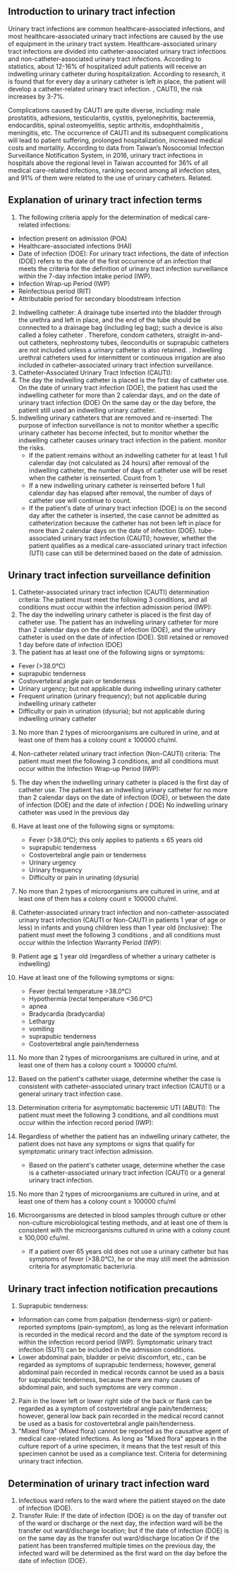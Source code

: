 ## Introduction to urinary tract infection
Urinary tract infections are common healthcare-associated infections, and most healthcare-associated urinary tract infections are caused by the use of equipment in the urinary tract system. Healthcare-associated urinary tract infections are divided into catheter-associated urinary tract infections and non-catheter-associated urinary tract infections. According to statistics, about 12-16% of hospitalized adult patients will receive an indwelling urinary catheter during hospitalization. According to research, it is found that for every day a urinary catheter is left in place, the patient will develop a catheter-related urinary tract infection. , CAUTI), the risk increases by 3-7%.

Complications caused by CAUTI are quite diverse, including: male prostatitis, adhesions, testicularitis, cystitis, pyelonephritis, bacteremia, endocarditis, spinal osteomyelitis, septic arthritis, endophthalmitis , meningitis, etc. The occurrence of CAUTI and its subsequent complications will lead to patient suffering, prolonged hospitalization, increased medical costs and mortality. According to data from Taiwan’s Nosocomial Infection Surveillance Notification System, in 2016, urinary tract infections in hospitals above the regional level in Taiwan accounted for 36% of all medical care-related infections, ranking second among all infection sites, and 91% of them were related to the use of urinary catheters. Related.

## Explanation of urinary tract infection terms
1. The following criteria apply for the determination of medical care-related infections:
 - Infection present on admission (POA)
 - Healthcare-associated infections (HAI)
 - Date of infection (DOE): For urinary tract infections, the date of infection (DOE) refers to the date of the first occurrence of an infection that meets the criteria for the definition of urinary tract infection surveillance within the 7-day infection intake period (IWP).
 - Infection Wrap-up Period (IWP)
 - Reinfectious period (RIT)
 - Attributable period for secondary bloodstream infection
2. Indwelling catheter: A drainage tube inserted into the bladder through the urethra and left in place, and the end of the tube should be connected to a drainage bag (including leg bag); such a device is also called a foley catheter . Therefore, condom catheters, straight in-and-out catheters, nephrostomy tubes, ileoconduitis or suprapubic catheters are not included unless a urinary catheter is also retained. . Indwelling urethral catheters used for intermittent or continuous irrigation are also included in catheter-associated urinary tract infection surveillance.
3. Catheter-Associated Urinary Tract Infection (CAUTI):
 1. The day the indwelling catheter is placed is the first day of catheter use. On the date of urinary tract infection (DOE), the patient has used the indwelling catheter for more than 2 calendar days, and on the date of urinary tract infection (DOE) On the same day or the day before, the patient still used an indwelling urinary catheter.
 2. Indwelling urinary catheters that are removed and re-inserted: The purpose of infection surveillance is not to monitor whether a specific urinary catheter has become infected, but to monitor whether the indwelling catheter causes urinary tract infection in the patient. monitor the risks.
    - If the patient remains without an indwelling catheter for at least 1 full calendar day (not calculated as 24 hours) after removal of the indwelling catheter, the number of days of catheter use will be reset when the catheter is reinserted. Count from 1;
    - If a new indwelling urinary catheter is reinserted before 1 full calendar day has elapsed after removal, the number of days of catheter use will continue to count.
    - If the patient's date of urinary tract infection (DOE) is on the second day after the catheter is inserted, the case cannot be admitted as catheterization because the catheter has not been left in place for more than 2 calendar days on the date of infection (DOE). tube-associated urinary tract infection (CAUTI); however, whether the patient qualifies as a medical care-associated urinary tract infection (UTI) case can still be determined based on the date of admission.

## Urinary tract infection surveillance definition
1. Catheter-associated urinary tract infection (CAUTI) determination criteria: The patient must meet the following 3 conditions, and all conditions must occur within the infection admission period (IWP):
 1. The day the indwelling urinary catheter is placed is the first day of catheter use. The patient has an indwelling urinary catheter for more than 2 calendar days on the date of infection (DOE), and the urinary catheter is used on the date of infection (DOE). Still retained or removed 1 day before date of infection (DOE)
 2. The patient has at least one of the following signs or symptoms:
 - Fever (>38.0°C)
 - suprapubic tenderness
 - Costovertebral angle pain or tenderness
 - Urinary urgency; but not applicable during indwelling urinary catheter
 - Frequent urination (urinary frequency); but not applicable during indwelling urinary catheter
 - Difficulty or pain in urination (dysuria); but not applicable during indwelling urinary catheter
 3. No more than 2 types of microorganisms are cultured in urine, and at least one of them has a colony count ≥ 100000 cfu/ml.

2. Non-catheter related urinary tract infection (Non-CAUTI) criteria: The patient must meet the following 3 conditions, and all conditions must occur within the Infection Wrap-up Period (IWP):
 1. The day when the indwelling urinary catheter is placed is the first day of catheter use. The patient has an indwelling urinary catheter for no more than 2 calendar days on the date of infection (DOE), or between the date of infection (DOE) and the date of infection ( DOE) No indwelling urinary catheter was used in the previous day
 2. Have at least one of the following signs or symptoms:
    - Fever (>38.0°C); this only applies to patients ≤ 65 years old
    - suprapubic tenderness
    - Costovertebral angle pain or tenderness
    - Urinary urgency
    - Urinary frequency
    - Difficulty or pain in urinating (dysuria)
 3. No more than 2 types of microorganisms are cultured in urine, and at least one of them has a colony count ≥ 100000 cfu/ml.

3. Catheter-associated urinary tract infection and non-catheter-associated urinary tract infection (CAUTI or Non-CAUTI in patients 1 year of age or less) in infants and young children less than 1 year old (inclusive): The patient must meet the following 3 conditions , and all conditions must occur within the Infection Warranty Period (IWP):
 1. Patient age ≦ 1 year old (regardless of whether a urinary catheter is indwelling)
 2. Have at least one of the following symptoms or signs:
    - Fever (rectal temperature >38.0°C)
    - Hypothermia (rectal temperature <36.0°C)
    - apnea
    - Bradycardia (bradycardia)
    - Lethargy
    - vomiting
    - suprapubic tenderness
    - Costovertebral angle pain/tenderness
 3. No more than 2 types of microorganisms are cultured in urine, and at least one of them has a colony count ≥ 100000 cfu/ml.
 4. Based on the patient's catheter usage, determine whether the case is consistent with catheter-associated urinary tract infection (CAUTI) or a general urinary tract infection case.

4. Determination criteria for asymptomatic bacteremic UTI (ABUTI): The patient must meet the following 3 conditions, and all conditions must occur within the infection record period (IWP):
 1. Regardless of whether the patient has an indwelling urinary catheter, the patient does not have any symptoms or signs that qualify for symptomatic urinary tract infection admission.
    - Based on the patient's catheter usage, determine whether the case is a catheter-associated urinary tract infection (CAUTI) or a general urinary tract infection.
 2. No more than 2 types of microorganisms are cultured in urine, and at least one of them has a colony count ≥ 100000 cfu/ml
 3. Microorganisms are detected in blood samples through culture or other non-culture microbiological testing methods, and at least one of them is consistent with the microorganisms cultured in urine with a colony count ≥ 100,000 cfu/ml.
    - If a patient over 65 years old does not use a urinary catheter but has symptoms of fever (>38.0°C), he or she may still meet the admission criteria for asymptomatic bacteriuria.

## Urinary tract infection notification precautions
1. Suprapubic tenderness:
 - Information can come from palpation (tenderness-sign) or patient-reported symptoms (pain-symptom), as long as the relevant information is recorded in the medical record and the date of the symptom record is within the infection record period (IWP). Symptomatic urinary tract infection (SUTI) can be included in the admission conditions.
 - Lower abdominal pain, bladder or pelvic discomfort, etc., can be regarded as symptoms of suprapubic tenderness; however, general abdominal pain recorded in medical records cannot be used as a basis for suprapubic tenderness, because there are many causes of abdominal pain, and such symptoms are very common .
2. Pain in the lower left or lower right side of the back or flank can be regarded as a symptom of costovertebral angle pain/tenderness; however, general low back pain recorded in the medical record cannot be used as a basis for costovertebral angle pain/tenderness.
3. "Mixed flora" (Mixed flora) cannot be reported as the causative agent of medical care-related infections. As long as "Mixed flora" appears in the culture report of a urine specimen, it means that the test result of this specimen cannot be used as a compliance test. Criteria for determining urinary tract infection.

## Determination of urinary tract infection ward
1. Infectious ward refers to the ward where the patient stayed on the date of infection (DOE).
2. Transfer Rule: If the date of infection (DOE) is on the day of transfer out of the ward or discharge or the next day, the infection ward will be the transfer out ward/discharge location; but if the date of infection (DOE) is on the same day as the transfer out ward/discharge location Or if the patient has been transferred multiple times on the previous day, the infected ward will be determined as the first ward on the day before the date of infection (DOE).
